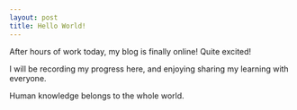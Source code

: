 ```yaml
---
layout: post
title: Hello World!
---
```


After hours of work today, my blog is finally online! Quite excited! 

I will be recording my progress here, and enjoying sharing my learning with everyone. 

Human knowledge belongs to the whole world. 